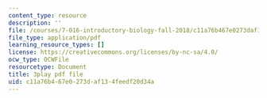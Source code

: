```yaml
---
content_type: resource
description: ''
file: /courses/7-016-introductory-biology-fall-2018/c11a76b467e0273daf134feedf20d34a_fWt9yHslDo.pdf
file_type: application/pdf
learning_resource_types: []
license: https://creativecommons.org/licenses/by-nc-sa/4.0/
ocw_type: OCWFile
resourcetype: Document
title: 3play pdf file
uid: c11a76b4-67e0-273d-af13-4feedf20d34a
---
```

